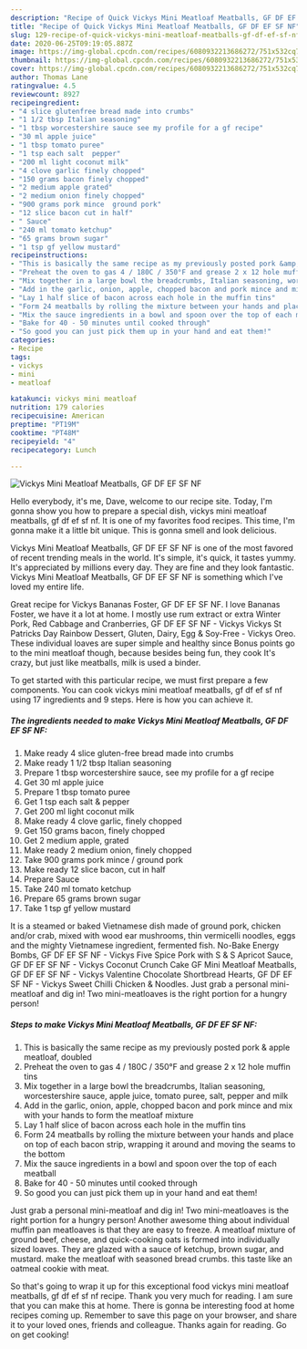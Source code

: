 ```yaml
---
description: "Recipe of Quick Vickys Mini Meatloaf Meatballs, GF DF EF SF NF"
title: "Recipe of Quick Vickys Mini Meatloaf Meatballs, GF DF EF SF NF"
slug: 129-recipe-of-quick-vickys-mini-meatloaf-meatballs-gf-df-ef-sf-nf
date: 2020-06-25T09:19:05.887Z
image: https://img-global.cpcdn.com/recipes/6080932213686272/751x532cq70/vickys-mini-meatloaf-meatballs-gf-df-ef-sf-nf-recipe-main-photo.jpg
thumbnail: https://img-global.cpcdn.com/recipes/6080932213686272/751x532cq70/vickys-mini-meatloaf-meatballs-gf-df-ef-sf-nf-recipe-main-photo.jpg
cover: https://img-global.cpcdn.com/recipes/6080932213686272/751x532cq70/vickys-mini-meatloaf-meatballs-gf-df-ef-sf-nf-recipe-main-photo.jpg
author: Thomas Lane
ratingvalue: 4.5
reviewcount: 8927
recipeingredient:
- "4 slice glutenfree bread made into crumbs"
- "1 1/2 tbsp Italian seasoning"
- "1 tbsp worcestershire sauce see my profile for a gf recipe"
- "30 ml apple juice"
- "1 tbsp tomato puree"
- "1 tsp each salt  pepper"
- "200 ml light coconut milk"
- "4 clove garlic finely chopped"
- "150 grams bacon finely chopped"
- "2 medium apple grated"
- "2 medium onion finely chopped"
- "900 grams pork mince  ground pork"
- "12 slice bacon cut in half"
- " Sauce"
- "240 ml tomato ketchup"
- "65 grams brown sugar"
- "1 tsp gf yellow mustard"
recipeinstructions:
- "This is basically the same recipe as my previously posted pork &amp; apple meatloaf, doubled"
- "Preheat the oven to gas 4 / 180C / 350°F and grease 2 x 12 hole muffin tins"
- "Mix together in a large bowl the breadcrumbs, Italian seasoning, worcestershire sauce, apple juice, tomato puree, salt, pepper and milk"
- "Add in the garlic, onion, apple, chopped bacon and pork mince and mix with your hands to form the meatloaf mixture"
- "Lay 1 half slice of bacon across each hole in the muffin tins"
- "Form 24 meatballs by rolling the mixture between your hands and place on top of each bacon strip, wrapping it around and moving the seams to the bottom"
- "Mix the sauce ingredients in a bowl and spoon over the top of each meatball"
- "Bake for 40 - 50 minutes until cooked through"
- "So good you can just pick them up in your hand and eat them!"
categories:
- Recipe
tags:
- vickys
- mini
- meatloaf

katakunci: vickys mini meatloaf 
nutrition: 179 calories
recipecuisine: American
preptime: "PT19M"
cooktime: "PT48M"
recipeyield: "4"
recipecategory: Lunch

---
```



![Vickys Mini Meatloaf Meatballs, GF DF EF SF NF](https://img-global.cpcdn.com/recipes/6080932213686272/751x532cq70/vickys-mini-meatloaf-meatballs-gf-df-ef-sf-nf-recipe-main-photo.jpg)

Hello everybody, it's me, Dave, welcome to our recipe site. Today, I'm gonna show you how to prepare a special dish, vickys mini meatloaf meatballs, gf df ef sf nf. It is one of my favorites food recipes. This time, I'm gonna make it a little bit unique. This is gonna smell and look delicious.

Vickys Mini Meatloaf Meatballs, GF DF EF SF NF is one of the most favored of recent trending meals in the world. It's simple, it's quick, it tastes yummy. It's appreciated by millions every day. They are fine and they look fantastic. Vickys Mini Meatloaf Meatballs, GF DF EF SF NF is something which I've loved my entire life.

Great recipe for Vickys Bananas Foster, GF DF EF SF NF. I love Bananas Foster, we have it a lot at home. I mostly use rum extract or extra Winter Pork, Red Cabbage and Cranberries, GF DF EF SF NF - Vickys Vickys St Patricks Day Rainbow Dessert, Gluten, Dairy, Egg &amp; Soy-Free - Vickys Oreo. These individual loaves are super simple and healthy since Bonus points go to the mini meatloaf though, because besides being fun, they cook It&#39;s crazy, but just like meatballs, milk is used a binder.


To get started with this particular recipe, we must first prepare a few components. You can cook vickys mini meatloaf meatballs, gf df ef sf nf using 17 ingredients and 9 steps. Here is how you can achieve it.

<!--inarticleads1-->

##### The ingredients needed to make Vickys Mini Meatloaf Meatballs, GF DF EF SF NF:

1. Make ready 4 slice gluten-free bread made into crumbs
1. Make ready 1 1/2 tbsp Italian seasoning
1. Prepare 1 tbsp worcestershire sauce, see my profile for a gf recipe
1. Get 30 ml apple juice
1. Prepare 1 tbsp tomato puree
1. Get 1 tsp each salt &amp; pepper
1. Get 200 ml light coconut milk
1. Make ready 4 clove garlic, finely chopped
1. Get 150 grams bacon, finely chopped
1. Get 2 medium apple, grated
1. Make ready 2 medium onion, finely chopped
1. Take 900 grams pork mince / ground pork
1. Make ready 12 slice bacon, cut in half
1. Prepare  Sauce
1. Take 240 ml tomato ketchup
1. Prepare 65 grams brown sugar
1. Take 1 tsp gf yellow mustard


It is a steamed or baked Vietnamese dish made of ground pork, chicken and/or crab, mixed with wood ear mushrooms, thin vermicelli noodles, eggs and the mighty Vietnamese ingredient, fermented fish. No-Bake Energy Bombs, GF DF EF SF NF - Vickys Five Spice Pork with S &amp; S Apricot Sauce, GF DF EF SF NF - Vickys Coconut Crunch Cake GF Mini Meatloaf Meatballs, GF DF EF SF NF - Vickys Valentine Chocolate Shortbread Hearts, GF DF EF SF NF - Vickys Sweet Chilli Chicken &amp; Noodles. Just grab a personal mini-meatloaf and dig in! Two mini-meatloaves is the right portion for a hungry person! 

<!--inarticleads2-->

##### Steps to make Vickys Mini Meatloaf Meatballs, GF DF EF SF NF:

1. This is basically the same recipe as my previously posted pork &amp; apple meatloaf, doubled
1. Preheat the oven to gas 4 / 180C / 350°F and grease 2 x 12 hole muffin tins
1. Mix together in a large bowl the breadcrumbs, Italian seasoning, worcestershire sauce, apple juice, tomato puree, salt, pepper and milk
1. Add in the garlic, onion, apple, chopped bacon and pork mince and mix with your hands to form the meatloaf mixture
1. Lay 1 half slice of bacon across each hole in the muffin tins
1. Form 24 meatballs by rolling the mixture between your hands and place on top of each bacon strip, wrapping it around and moving the seams to the bottom
1. Mix the sauce ingredients in a bowl and spoon over the top of each meatball
1. Bake for 40 - 50 minutes until cooked through
1. So good you can just pick them up in your hand and eat them!


Just grab a personal mini-meatloaf and dig in! Two mini-meatloaves is the right portion for a hungry person! Another awesome thing about individual muffin pan meatloaves is that they are easy to freeze. A meatloaf mixture of ground beef, cheese, and quick-cooking oats is formed into individually sized loaves. They are glazed with a sauce of ketchup, brown sugar, and mustard. make the meatloaf with seasoned bread crumbs. this taste like an oatmeal cookie with meat. 

So that's going to wrap it up for this exceptional food vickys mini meatloaf meatballs, gf df ef sf nf recipe. Thank you very much for reading. I am sure that you can make this at home. There is gonna be interesting food at home recipes coming up. Remember to save this page on your browser, and share it to your loved ones, friends and colleague. Thanks again for reading. Go on get cooking!
